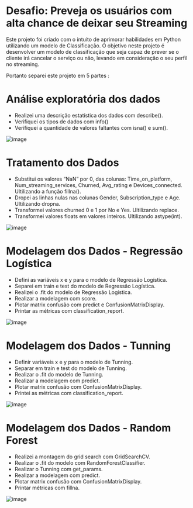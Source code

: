 # Desafio: Preveja os usuários com alta chance de deixar seu Streaming

Este projeto foi criado com o intuito de aprimorar habilidades em Python utilizando um modelo de Classificação. 
O objetivo neste projeto é desenvolver um modelo de classificação que seja capaz de prever se o cliente irá cancelar o serviço ou não, levando em consideração o seu perfil no streaming.

Portanto separei este projeto em 5 partes :

# Análise exploratória dos dados

- Realizei uma descrição estatística dos dados com describe().
- Verifiquei os tipos de dados com info()
- Verifiquei a quantidade de valores faltantes com isna() e sum().

![image](https://github.com/user-attachments/assets/1f60a45c-e897-4eb7-bc3b-3c719f0ae825)

# Tratamento dos Dados

- Substitui os valores “NaN” por 0, das colunas: Time_on_platform, Num_streaming_services, Churned, Avg_rating e Devices_connected. Ultilizando a função fillna().
- Dropei as linhas nulas nas colunas Gender, Subscription_type e Age. Ultilizando dropna.
- Transformei valores churned 0 e 1 por No e Yes. Ultilizando replace.
- Transformei valores floats em valores inteiros. Ultilizando astype(int).

![image](https://github.com/user-attachments/assets/c167e93a-ca3e-4490-9cba-10d910dba00d)

# Modelagem dos Dados - Regressão Logística

- Defini as variáveis x e y para o modelo de Regressão Logística.
- Separei em train e test do modelo de Regressão Logística.
- Realizei o .fit do modelo de Regressão Logística.
- Realizar a modelagem com score.
- Plotar matrix confusão com predict e ConfusionMatrixDisplay.
- Printar as métricas com classification_report.

![image](https://github.com/user-attachments/assets/88ab79bb-30bc-4952-9479-03de32263751)


# Modelagem dos Dados - Tunning

- Definir variáveis x e y para o modelo de Tunning.
- Separar em train e test do modelo de Tunning.
- Realizar o .fit do modelo de Tunning.
- Realizar a modelagem com predict.
- Plotar matrix confusão com ConfusionMatrixDisplay.
- Printei as métricas com classification_report.

![image](https://github.com/user-attachments/assets/9c192aa0-dfcb-40a4-968e-e2b41662ce2f)


# Modelagem dos Dados - Random Forest

- Realizei a montagem do grid search com GridSearchCV.
- Realizar o .fit do modelo com RandomForestClassifier.
- Realizar o Tunning com get_params.
- Realizar a modelagem com predict.
- Plotar matrix confusão com ConfusionMatrixDisplay.
- Printar métricas com fillna.

![image](https://github.com/user-attachments/assets/0a7e8b98-691b-4cfb-a076-cd7c661c6048)
